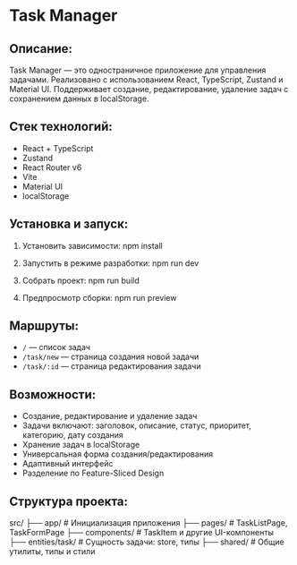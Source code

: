 Task Manager
============

Описание:
----------
Task Manager — это одностраничное приложение для управления задачами. Реализовано с использованием React, TypeScript, Zustand и Material UI. Поддерживает создание, редактирование, удаление задач с сохранением данных в localStorage.

Стек технологий:
----------------
- React + TypeScript
- Zustand
- React Router v6
- Vite
- Material UI
- localStorage

Установка и запуск:
--------------------
1. Установить зависимости:
   npm install

2. Запустить в режиме разработки:
   npm run dev

3. Собрать проект:
   npm run build

4. Предпросмотр сборки:
   npm run preview

Маршруты:
----------
- `/` — список задач
- `/task/new` — страница создания новой задачи
- `/task/:id` — страница редактирования задачи

Возможности:
------------
- Создание, редактирование и удаление задач
- Задачи включают: заголовок, описание, статус, приоритет, категорию, дату создания
- Хранение задач в localStorage
- Универсальная форма создания/редактирования
- Адаптивный интерфейс
- Разделение по Feature-Sliced Design

Структура проекта:
--------------------------------
src/
├── app/            # Инициализация приложения
├── pages/          # TaskListPage, TaskFormPage
├── components/     # TaskItem и другие UI-компоненты
├── entities/task/  # Сущность задачи: store, типы
├── shared/         # Общие утилиты, типы и стили


